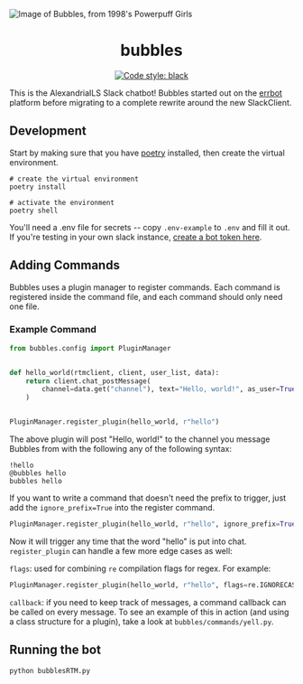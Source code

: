 ![Image of Bubbles, from 1998's Powerpuff Girls](https://i.imgur.com/6MfNGdy.png)

<h1 align="center">bubbles</h1>

<p align="center">
<a href="https://github.com/psf/black"><img alt="Code style: black" src="https://img.shields.io/badge/code%20style-black-000000.svg"></a>
</p>

This is the AlexandriaILS Slack chatbot! Bubbles started out on the [errbot](https://github.com/errbotio/errbot) platform before migrating to a complete rewrite around the new SlackClient.

## Development

Start by making sure that you have [poetry](https://python-poetry.org/) installed, then create the virtual environment.

```shell script
# create the virtual environment
poetry install

# activate the environment
poetry shell
```

You'll need a .env file for secrets -- copy `.env-example` to `.env` and fill it out. If you're testing in your own slack instance, [create a bot token here](https://my.slack.com/services/new/bot).

## Adding Commands

Bubbles uses a plugin manager to register commands. Each command is registered inside the command file, and each command should only need one file.

### Example Command

```python
from bubbles.config import PluginManager


def hello_world(rtmclient, client, user_list, data):
    return client.chat_postMessage(
        channel=data.get("channel"), text="Hello, world!", as_user=True
    )


PluginManager.register_plugin(hello_world, r"hello")
```

The above plugin will post "Hello, world!" to the channel you message Bubbles from with the following any of the following syntax:

```
!hello
@bubbles hello
bubbles hello
```

If you want to write a command that doesn't need the prefix to trigger, just add the `ignore_prefix=True` into the register command.

```python
PluginManager.register_plugin(hello_world, r"hello", ignore_prefix=True)
```

Now it will trigger any time that the word "hello" is put into chat. `register_plugin` can handle a few more edge cases as well:

`flags`: used for combining `re` compilation flags for regex. For example:

```python
PluginManager.register_plugin(hello_world, r"hello", flags=re.IGNORECASE | re.MULTILINE)
```

`callback`: if you need to keep track of messages, a command callback can be called on every message. To see an example of this in action (and using a class structure for a plugin), take a look at `bubbles/commands/yell.py`.

## Running the bot

```shell script
python bubblesRTM.py
```
